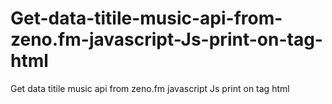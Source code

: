 # Get-data-titile-music-api-from-zeno.fm-javascript-Js-print-on-tag-html

Get data titile music api from zeno.fm javascript Js print on tag html
